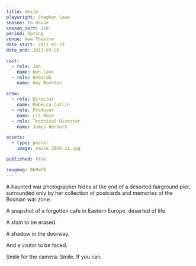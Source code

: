 ```yaml
---
title: Smile
playwright: Stephen Lowe
season: In House
season_sort: 250
period: Spring
venue: New Theatre
date_start: 2011-03-23
date_end: 2011-03-26

cast:
  - role: Jan
    name: Ben Cave
  - role: Deborah
    name: Amy Rushton

crew:
  - role: Director
    name: Rebecca Catlin
  - role: Producer
    name: Liz Rose
  - role: Technical Director
    name: James Herbert

assets:
  - type: poster
    image: smile_2010-11.jpg

published: true

smugmug: BkNmfB
---
```


A haunted war photographer hides at the end of a deserted fairground pier, surrounded only by her collection of postcards and memories of the Bosnian war zone.

A snapshot of a forgotten cafe in Eastern Europe, deserted of life.

A stain to be erased.

A shadow in the doorway.

And a visitor to be faced.

Smile for the camera. Smile. If you can.
